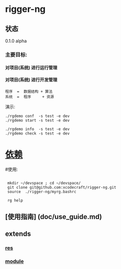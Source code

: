 # rigger-ng

## 状态

0.1.0  alpha

### 主要目标:
#### 对项目(系统) 进行运行管理
#### 对项目(系统) 进行开发管理

```
程序  =  数据结构 + 算法
系统  =  程序     + 资源
```

演示:
``` shell
./rgdemo conf  -s test -e dev
./rgdemo start -s test -e dev

./rgdemo info  -s test -e dev
./rgdemo check -s test -e dev
```

# [依赖](doc/depends.md)

#使用:

``` shell

 mkdir ~/devspace ; cd ~/devspace/
 git clone git@github.com:xcodecraft/rigger-ng.git
 source  ./rigger-ng/myrg.bashrc

 rg help
```

## [使用指南] (doc/use_guide.md)
## extends

### [res](doc/useage/res.md)
### [module](doc/useage/module.md)
